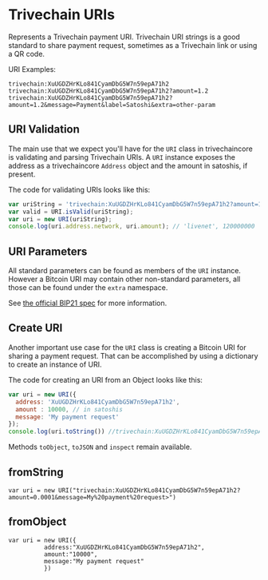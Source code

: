 # Trivechain URIs
Represents a Trivechain payment URI. Trivechain URI strings is a good standard to share payment request, sometimes as a Trivechain link or using a QR code.

URI Examples:

```
trivechain:XuUGDZHrKLo841CyamDbG5W7n59epA71h2
trivechain:XuUGDZHrKLo841CyamDbG5W7n59epA71h2?amount=1.2
trivechain:XuUGDZHrKLo841CyamDbG5W7n59epA71h2?amount=1.2&message=Payment&label=Satoshi&extra=other-param
```

## URI Validation
The main use that we expect you'll have for the `URI` class in trivechaincore is validating and parsing Trivechain URIs. A `URI` instance exposes the address as a trivechaincore `Address` object and the amount in satoshis, if present.

The code for validating URIs looks like this:

```javascript
var uriString = 'trivechain:XuUGDZHrKLo841CyamDbG5W7n59epA71h2?amount=1.2';
var valid = URI.isValid(uriString);
var uri = new URI(uriString);
console.log(uri.address.network, uri.amount); // 'livenet', 120000000
```

## URI Parameters
All standard parameters can be found as members of the `URI` instance. However a Bitcoin URI may contain other non-standard parameters, all those can be found under the `extra` namespace.

See [the official BIP21 spec](https://github.com/bitcoin/bips/blob/master/bip-0021.mediawiki) for more information.

## Create URI
Another important use case for the `URI` class is creating a Bitcoin URI for sharing a payment request. That can be accomplished by using a dictionary to create an instance of URI.

The code for creating an URI from an Object looks like this:

```javascript
var uri = new URI({
  address: 'XuUGDZHrKLo841CyamDbG5W7n59epA71h2',
  amount : 10000, // in satoshis
  message: 'My payment request'
});
console.log(uri.toString()) //trivechain:XuUGDZHrKLo841CyamDbG5W7n59epA71h2?amount=0.0001&message=My%20payment%20request
```

Methods `toObject`, `toJSON` and `inspect` remain available.

## fromString

```
var uri = new URI("trivechain:XuUGDZHrKLo841CyamDbG5W7n59epA71h2?amount=0.0001&message=My%20payment%20request>")
```


## fromObject
```
var uri = new URI({
          address:"XuUGDZHrKLo841CyamDbG5W7n59epA71h2",
          amount:"10000",
          message:"My payment request"
          })
```
